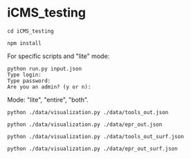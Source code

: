# iCMS_testing

```terminal
cd iCMS_testing

npm install
```

For specific scripts and "lite" mode:
```terminal
python run.py input.json
Type login: 
Type password: 
Are you an admin? (y or n): 
```

Mode: "lite", "entire", "both".

```terminal
python ./data/visualization.py ./data/tools_out.json

python ./data/visualization.py ./data/epr_out.json

python ./data/visualization.py ./data/tools_out_surf.json

python ./data/visualization.py ./data/epr_out_surf.json
```
